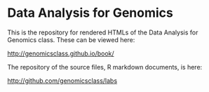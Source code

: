# Data Analysis for Genomics

This is the repository for rendered HTMLs of the Data Analysis for
Genomics class. These can be viewed here:

http://genomicsclass.github.io/book/

The repository of the source files, R markdown documents, is here:

http://github.com/genomicsclass/labs

